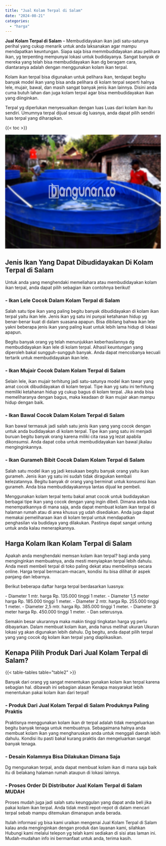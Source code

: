 ```yaml
---
title: "Jual Kolam Terpal di Salam"
date: "2024-08-21"
categories: 
  - "harga"
---
```


**Jual Kolam Terpal di Salam** – Membudidayakan ikan jadi satu-satunya perihal yang cukup menarik untuk anda laksanakan agar mampu mendapatkan keuntungan. Siapa saja bisa memmbudidayakan atau pelihara ikan, yg terpenting mempunyai lokasi untuk budidayanya. Sangat banyak dr mereka yang telah bisa membudidayakan ikan dg beragam cara, diantaranya adalah dengan menggunakan kolam ikan terpal.

Kolam ikan terpal bisa digunakan untuk pelihara ikan, terdapat begitu banyak model ikan yang bisa anda pelihara di kolam terpal seperti halnya lele, mujair, bawal, dan masih sangat banyak jenis ikan lainnya. Disini anda cuma butuh lahan dan juga kolam terpal agar bisa membudidayakan ikan yang diinginkan.

Terpal yg diperlukan menyesuaikan dengan luas Luas dari kolam ikan itu sendiri. Umumnya terpal dijual sesuai dg luasnya, anda dapat pilih sendiri luas terpal yang diharapkan.

{{< toc >}}

![Jual Kolam Terpal di Salam](/images/jual-kolam-terpal-38.png)

## Jenis Ikan Yang Dapat Dibudidayakan Di Kolam Terpal di Salam

Untuk anda yang menghendaki memeliahara atau membudidayakan kolam ikan terpal, anda dapat pilih sebagian ikan contohnya berikut!

### \- Ikan Lele Cocok Dalam Kolam Terpal di Salam

Salah satu tipe ikan yang paling begitu banyak dibudidayakan di kolam ikan terpal yaitu ikan lele. Jenis ikan yg satu ini punyai ketahanan hidup yg benar-benar kuat di dalam suasana apapun. Bisa dibilang bahwa ikan lele yakni beberapa jenis ikan yang paling kuat untuk lebih lama hidup di lokasi apapun.

Begitu banyak orang yg telah menunjukkan keberhasilannya dg membudidayakan ikan lele di kolam terpal. Alhasil keuntungan yang diperoleh bakal sungguh-sungguh banyak. Anda dapat mencobanya kecuali tertarik untuk membudidayakan ikan lele.

### \- Ikan Mujair Cocok Dalam Kolam Terpal di Salam

Selain lele, ikan mujair terhitung jadi satu-satunya model ikan tawar yang amat cocok dibudidayakan di kolam terpal. Tipe ikan yg satu ini terhitung memiliki ketahanan hidup yg cukup bagus di kolam terpal. Jika anda bisa memeliharanya dengan bagus, maka keadaan dr ikan mujair akan mampu hidup dengan baik.

### \- Ikan Bawal Cocok Dalam Kolam Terpal di Salam

Ikan bawal termasuk jadi salah satu jenis ikan yang yang cocok dengan untuk anda budidayakan di kolam terpal. Tipe ikan yang satu ini menjadi buruan begitu banyak orang karena miliki cita rasa yg lezat apabila dikonsumsi. Anda dapat coba untuk membudidayakan kan bawal jikalau menginginkannya.

### \- Ikan Gurameh Bibit Cocok Dalam Kolam Terpal di Salam

Salah satu model ikan yg jadi kesukaan begitu banyak orang yaitu ikan gurameh. Jenis ikan yg satu ini sudah tidak diragukan kembali kelezatannya. Begitu banyak dr orang yang berminat untuk konsumsi ikan gurameh. Anda bisa membudidayakannya lantas dijual ke pembeli.

Menggunakan kolam terpal tentu bakal amat cocok untuk budidayakan berbagai tipe ikan yang cocok dengan yang ingin dibeli. Dimana anda bisa menempatkannya di mana saja, anda dapat membuat kolam ikan terpal di halaman rumah atau di area khusus yg udah disediakan. Anda juga dapat memakai pemeliharaan ikan di kolam terpal untuk mendapatkan penghasilan via budidaya yang dilakukan. Pastinya dapat sangat untung untuk anda kalau menerapkannya.

## Harga Kolam Ikan Kolam Terpal di Salam

Apakah anda menghendaki memsan kolam ikan terpal? bagi anda yang menginginkan membuatnya, anda mesti menyiapkan terpal lebih dahulu. Anda mesti membeli terpal di toko paling dekat atau membelinya secara online. Harga terpal bermacam-macam, kondisi itu bisa dilihat dr aspek panjang dan lebarnya.

Berikut beberapa daftar harga terpal berdasarkan luasnya:

\- Diameter 1 mtr. harga Rp. 135.000 tinggi 1 meter. - Diameter 1,5 meter harga Rp. 185.000 tinggi 1 meter. - Diameter 2 mtr. harga Rp. 255.000 tinggi 1 meter. - Diameter 2,5 mtr. harga Rp. 385.000 tinggi 1 meter. - Diameter 3 meter harga Rp. 450.000 tinggi 1 meter. - Dan seterusnya.

Semakin besar ukurannya maka makin tinggi tingkatan harga yg perlu dibayarkan. Dalam membuat kolam ikan, anda harus melihat ukuran Ukuran lokasi yg akan digunakan lebih dahulu. Dg begitu, anda dapat pilih terpal yang yang cocok dg kolam ikan terpal yang diaplikasikan.

## Kenapa Pilih Produk Dari Jual Kolam Terpal di Salam?

{{< table-tables table="table2" >}}

Banyak dari orang yg sangat menentukan gunakan kolam ikan terpal karena sebagian hal. dibawah ini sebagian alasan Kenapa masyarakat lebih menentukan pakai kolam ikan dari terpal!

### \- Produk Dari Jual Kolam Terpal di Salam Produknya Paling Praktis

Praktisnya menggunakan kolam ikan dr terpal adalah tidak mengeluarkan begitu banyak tenaga untuk membuatnya. Sebagaimana halnya anda membuat kolam ikan yang mengharuskan anda untuk menggali daerah lebih dahulu. Kondisi itu pasti bakal kurang praktis dan mengeluarkan sangat banyak tenaga.

### \- Desain Kolamnya Bisa Dilakukan Dimana Saja

Dg mengunakan terpal, anda dapat membuat kolam ikan di mana saja baik itu di belakang halaman rumah ataupun di lokasi lainnya.

### \- Proses Order Di Distributor Jual Kolam Terpal di Salam MUDAH

Proses mudah juga jadi salah satu keunggulan yang dapat anda beli jika pakai kolam ikan terpal. Anda tidak mesti repot-repot di dalam mencari terpal sebab mampu ditemukan dimanapun anda berada.

Itulah informasi yg bisa kami uraikan mengenai Jual Kolam Terpal di Salam kalau anda menginginkan dengan produk dan layanan kami, silahkan Hubungi kami melalui telepon yg telah kami sediakan di sisi atas laman ini. Mudah-mudahan info ini bermanfaat untuk anda, terima kasih.
